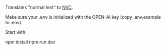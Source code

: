 Translates "normal text" to [NVC](https://www.nvcanimation.org/).

Make sure your .env is initialized with the OPEN-AI key (copy .env.example to .env)

Start with:

npm install
npm run dev